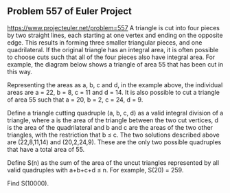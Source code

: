 ## Problem 557 of Euler Project 
https://www.projecteuler.net/problem=557
A triangle is cut into four pieces by two straight lines, each starting at one vertex and ending on the opposite edge. This results in forming three smaller triangular pieces, and one quadrilateral.  If the original triangle has an integral area, it is often possible to choose cuts such that all of the four pieces also have integral area.  For example, the diagram below shows a triangle of area 55 that has been cut in this way.



Representing the areas as a, b, c and d, in the example above, the individual areas are a = 22, b = 8, c = 11 and d = 14.  It is also possible to cut a triangle of area 55 such that a = 20, b = 2, c = 24, d = 9.

Define a triangle cutting quadruple (a, b, c, d) as a valid integral division of a triangle, where a is the area of the triangle between the two cut vertices, d is the area of the quadrilateral and b and c are the areas of the two other triangles, with the restriction that b ≤ c.  The two solutions described above are (22,8,11,14) and (20,2,24,9).  These are the only two possible quadruples that have a total area of 55.


Define S(n) as the sum of the area of the uncut triangles represented by all valid quadruples with a+b+c+d ≤ n. For example, S(20) = 259.  


Find S(10000).